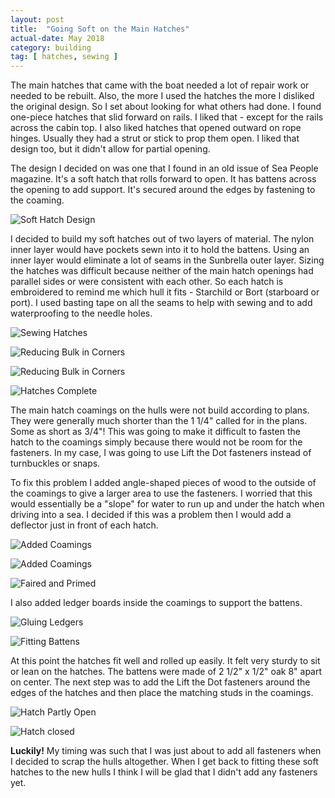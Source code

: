 ```yaml
---
layout: post
title:  "Going Soft on the Main Hatches"
actual-date: May 2018
category: building
tag: [ hatches, sewing ]
---
```


The main hatches that came with the boat needed a lot of repair work or needed to be rebuilt. Also, the more I used the hatches the more I disliked the original design. So I set about looking for what others had done. I found one-piece hatches that slid forward on rails. I liked that - except for the rails across the cabin top. I also liked hatches that opened outward on rope hinges. Usually they had a strut or stick to prop them open. I liked that design too, but it didn't allow for partial opening.

The design I decided on was one that I found in an old issue of Sea People magazine. It's a soft hatch that rolls forward to open. It has battens across the opening to add support. It's secured around the edges by fastening to the coaming.

![Soft Hatch Design](/assets/images/main-idea.jpg)

I decided to build my soft hatches out of two layers of material. The nylon inner layer would have pockets sewn into it to hold the battens. Using an inner layer would eliminate a lot of seams in the Sunbrella outer layer. Sizing the hatches was difficult because neither of the main hatch openings had parallel sides or were consistent with each other. So each hatch is embroidered to remind me which hull it fits - Starchild or Bort (starboard or port). I used basting tape on all the seams to help with sewing and to add waterproofing to the needle holes.

![Sewing Hatches](/assets/images/main-sewing.jpg)

![Reducing Bulk in Corners](/assets/images/main-corner1.jpg)

![Reducing Bulk in Corners](/assets/images/main-corner2.jpg)

![Hatches Complete](/assets/images/main-pockets.jpg)

The main hatch coamings on the hulls were not build according to plans. They were generally much shorter than the 1 1/4" called for in the plans. Some as short as 3/4"! This was going to make it difficult to fasten the hatch to the coamings simply because there would not be room for the fasteners. In my case, I was going to use Lift the Dot fasteners instead of turnbuckles or snaps.

To fix this problem I added angle-shaped pieces of wood to the outside of the coamings to give a larger area to use the fasteners. I worried that this would essentially be a "slope" for water to run up and under the hatch when driving into a sea. I decided if this was a problem then I would add a deflector just in front of each hatch.

![Added Coamings](/assets/images/main-coamings1.jpg)

![Added Coamings](/assets/images/main-coamings2.jpg)

![Faired and Primed](/assets/images/main-primed.jpg)

I also added ledger boards inside the coamings to support the battens.

![Gluing Ledgers](/assets/images/main-ledgers.jpg)

![Fitting Battens](/assets/images/main-battens.jpg)

At this point the hatches fit well and rolled up easily. It felt very sturdy to sit or lean on the hatches. The battens were made of 2 1/2" x 1/2" oak 8" apart on center. The next step was to add the Lift the Dot fasteners around the edges of the hatches and then place the matching studs in the coamings.

![Hatch Partly Open](/assets/images/main-rolled.jpg)

![Hatch closed](/assets/images/main-closed.jpg)

**Luckily!** My timing was such that I was just about to add all fasteners when I decided to scrap the hulls altogether. When I get back to fitting these soft hatches to the new hulls I think I will be glad that I didn't add any fasteners yet.
